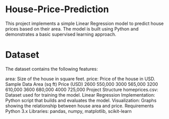 # House-Price-Prediction
This project implements a simple Linear Regression model to predict house prices based on their area. The model is built using Python and demonstrates a basic supervised learning approach.
# Dataset
The dataset contains the following features:

area: Size of the house in square feet.
price: Price of the house in USD.
Sample Data
Area (sq ft)	Price (USD)
2600	550,000
3000	565,000
3200	610,000
3600	680,000
4000	725,000
Project Structure
homeprices.csv: Dataset used for training the model.
Linear Regression Implementation: Python script that builds and evaluates the model.
Visualization: Graphs showing the relationship between house area and price.
Requirements
Python 3.x
Libraries: pandas, numpy, matplotlib, scikit-learn
